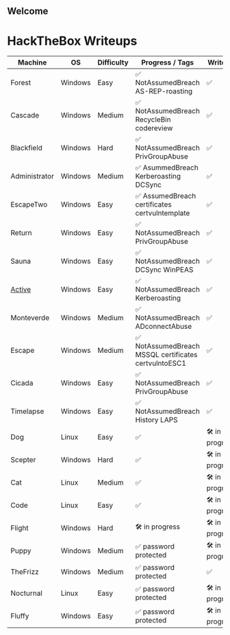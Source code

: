## Welcome

# HackTheBox Writeups

| Machine       | OS      | Difficulty | Progress / Tags                                         | Writeup          |
|---------------|---------|------------|---------------------------------------------------------|------------------|
| Forest        | Windows | Easy       | ✅ NotAssumedBreach AS-REP-roasting                      | ✅                |
| Cascade       | Windows | Medium     | ✅ NotAssumedBreach RecycleBin codereview                | ✅                |
| Blackfield    | Windows | Hard       | ✅ NotAssumedBreach PrivGroupAbuse                       | ✅                |
| Administrator | Windows | Medium     | ✅ AsummedBreach Kerberoasting DCSync                    | ✅                |
| EscapeTwo     | Windows | Easy       | ✅ AssumedBreach certificates certvulntemplate           | ✅                |
| Return        | Windows | Easy       | ✅ NotAssumedBreach PrivGroupAbuse                       | ✅                |
| Sauna         | Windows | Easy       | ✅ NotAssumedBreach DCSync WinPEAS                       | ✅                |
| [Active](ch3ckm8_HTB_Active.html)        | Windows | Easy       | ✅ NotAssumedBreach Kerberoasting                        | ✅                |
| Monteverde    | Windows | Medium     | ✅ NotAssumedBreach ADconnectAbuse                       | ✅                |
| Escape        | Windows | Medium     | ✅ NotAssumedBreach MSSQL certificates certvulntoESC1    | ✅                |
| Cicada        | Windows | Easy       | ✅ NotAssumedBreach PrivGroupAbuse                       | ✅                |
| Timelapse     | Windows | Easy       | ✅ NotAssumedBreach History LAPS                         | ✅                |
| Dog           | Linux   | Easy       | ✅                                                      | 🛠️ in progress    |
| Scepter       | Windows | Hard       | ✅                                                      | 🛠️ in progress    |
| Cat           | Linux   | Medium     | ✅                                                      | 🛠️ in progress    |
| Code          | Linux   | Easy       | ✅                                                      | 🛠️ in progress    |
| Flight        | Windows | Hard       | 🛠️ in progress                                          | 🛠️ in progress    |
| Puppy         | Windows | Medium     | ✅ password protected                                    | 🛠️ in progress    |
| TheFrizz      | Windows | Medium     | ✅ password protected                                    | ✅                |
| Nocturnal     | Linux   | Easy       | ✅ password protected                                    | 🛠️ in progress    |
| Fluffy        | Windows | Easy       | ✅ password protected                                    | 🛠️ in progress    |


